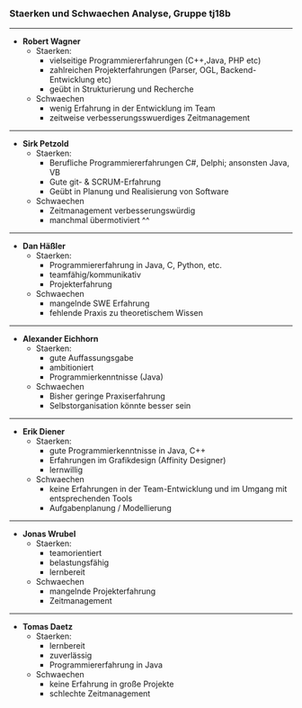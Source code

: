 ###                  Staerken und Schwaechen Analyse, Gruppe tj18b
---
+ **Robert Wagner**
  +  Staerken:
     +   vielseitige Programmiererfahrungen (C++,Java, PHP etc)
     + zahlreichen Projekterfahrungen (Parser, OGL, Backend-Entwicklung etc)
     +  geübt in Strukturierung und Recherche
  +  Schwaechen
     + wenig Erfahrung in der Entwicklung im Team
     +  zeitweise verbesserungsswuerdiges Zeitmanagement
 ---
+ **Sirk Petzold**
  +  Staerken:
     +   Berufliche Programmiererfahrungen C#, Delphi; ansonsten Java, VB
     +   Gute git- & SCRUM-Erfahrung
     +   Geübt in Planung und Realisierung von Software
  +  Schwaechen
     +   Zeitmanagement verbesserungswürdig
     +   manchmal übermotiviert ^^
 ---
+ **Dan Häßler**
  +  Staerken:
     +   Programmiererfahrung in Java, C, Python, etc.
     + teamfähig/kommunikativ
     + Projekterfahrung
  +  Schwaechen
     + mangelnde SWE Erfahrung
     + fehlende Praxis zu theoretischem Wissen
 ---
+ **Alexander Eichhorn**
  +  Staerken:
     +   gute Auffassungsgabe
     + ambitioniert
     + Programmierkenntnisse (Java)
  +  Schwaechen
     + Bisher geringe Praxiserfahrung
     +  Selbstorganisation könnte besser sein
 ---
+ **Erik Diener**
  +  Staerken:
     +   gute Programmierkenntnisse in Java, C++
     + Erfahrungen im Grafikdesign (Affinity Designer)
     + lernwillig
  +  Schwaechen
     + keine Erfahrungen in der Team-Entwicklung und im Umgang mit entsprechenden Tools
     +  Aufgabenplanung / Modellierung
 ---
+ **Jonas Wrubel**
  +  Staerken:
     +   teamorientiert
     + belastungsfähig
     + lernbereit
  +  Schwaechen
     + mangelnde Projekterfahrung
     +  Zeitmanagement
 ---
+ **Tomas Daetz**
  +  Staerken:
     +  lernbereit
     + zuverlässig
     + Programmiererfahrung in Java
  +  Schwaechen
     + keine Erfahrung in große Projekte
     +  schlechte Zeitmanagement


